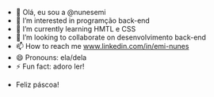 - 👋 Olá, eu sou a @nunesemi
- 👀 I’m interested in programção back-end
- 🌱 I’m currently learning HMTL e CSS
- 💞️ I’m looking to collaborate on desenvolvimento back-end
- 📫 How to reach me www.linkedin.com/in/emi-nunes
- 😄 Pronouns: ela/dela
- ⚡ Fun fact: adoro ler!

* Feliz páscoa!

<!---
nunesemi/nunesemi is a ✨ special ✨ repository because its `README.md` (this file) appears on your GitHub profile.
You can click the Preview link to take a look at your changes.
--->
